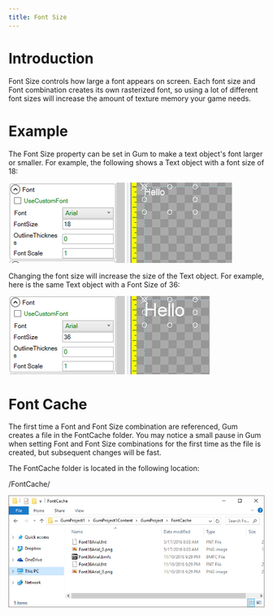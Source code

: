 ```yaml
---
title: Font Size
---
```



# Introduction

Font Size controls how large a font appears on screen. Each font size and Font combination creates its own rasterized font, so using a lot of different font sizes will increase the amount of texture memory your game needs.

# Example

The Font Size property can be set in Gum to make a text object's font larger or smaller. For example, the following shows a Text object with a font size of 18:

![](FontSize18.PNG)

Changing the font size will increase the size of the Text object. For example, here is the same Text object with a Font Size of 36:

![](FontSize36.PNG)

# Font Cache

The first time a Font and Font Size combination are referenced, Gum creates a file in the FontCache folder. You may notice a small pause in Gum when setting Font and Font Size combinations for the first time as the file is created, but subsequent changes will be fast.

The FontCache folder is located in the following location:

<Gum Project>/FontCache/

![](FontCacheFolder.PNG)